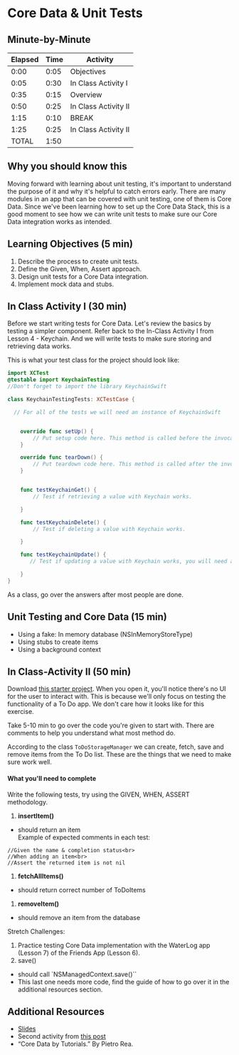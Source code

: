 # Core Data & Unit Tests

## Minute-by-Minute

| **Elapsed** | **Time**  | **Activity**              |
| ----------- | --------- | ------------------------- |
| 0:00        | 0:05      | Objectives                |
| 0:05        | 0:30      | In Class Activity I       |
| 0:35        | 0:15      | Overview                  |
| 0:50        | 0:25      | In Class Activity II      |
| 1:15        | 0:10      | BREAK                     |
| 1:25        | 0:25      | In Class Activity II      |
| TOTAL       | 1:50      |                           |

## Why you should know this

Moving forward with learning about unit testing, it's important to understand the purpose of it and why it's helpful to catch errors early.
There are many modules in an app that can be covered with unit testing, one of them is Core Data. Since we've been learning how to set up the Core Data Stack, this is a good moment to see how we can write unit tests to make sure our Core Data integration works as intended.

## Learning Objectives (5 min)

1. Describe the process to create unit tests.
1. Define the Given, When, Assert approach.
1. Design unit tests for a Core Data integration.
1. Implement mock data and stubs.

## In Class Activity I (30 min)
Before we start writing tests for Core Data. Let's review the basics by testing a simpler component. Refer back to the In-Class Activity I from Lesson 4 - Keychain. And we will write tests to make sure storing and retrieving data works.

This is what your test class for the project should look like:

```swift
import XCTest
@testable import KeychainTesting
//Don't forget to import the library KeychainSwift

class KeychainTestingTests: XCTestCase {

  // For all of the tests we will need an instance of KeychainSwift


    override func setUp() {
        // Put setup code here. This method is called before the invocation of each test method in the class.
    }

    override func tearDown() {
        // Put teardown code here. This method is called after the invocation of each test method in the class.
    }


    func testKeychainGet() {
        // Test if retrieving a value with Keychain works.

    }

    func testKeychainDelete() {
        // Test if deleting a value with Keychain works.

    }

    func testKeychainUpdate() {
       // Test if updating a value with Keychain works, you will need an initial value and compare the new value with the old one.

    }
}
```

As a class, go over the answers after most people are done.

## Unit Testing and Core Data (15 min)

- Using a fake: In memory database (NSInMemoryStoreType)
- Using stubs to create items
- Using a background context

## In Class-Activity II (50 min)

Download [this starter project](https://github.com/amelinagzz/coredata-tests-starter).
When you open it, you'll notice there's no UI for the user to interact with. This is because we'll only focus on testing the functionality of a To Do app. We don't care how it looks like for this exercise.

Take 5-10 min to go over the code you're given to start with. There are comments to help you understand what most method do.

According to the class `ToDoStorageManager` we can create, fetch, save and remove items from the To Do list. These are the things that we need to make sure work well.

#### What you'll need to complete

Write the following tests, try using the GIVEN, WHEN, ASSERT methodology.

1. **insertItem()**
 - should return an item<br>
 Example of expected comments in each test:<br>
 ```
 //Given the name & completion status<br>
 //When adding an item<br>
 //Assert the returned item is not nil
 ```
1. **fetchAllItems()**
  - should return correct number of ToDoItems
1. **removeItem()**
  - should remove an item from the database

Stretch Challenges:

1. Practice testing Core Data implementation with the WaterLog app (Lesson 7) of the Friends App (Lesson 6).
1. save()
  - should call `NSManagedContext.save()``
  - This last one needs more code, find the guide of how to go over it in the additional resources section.

## Additional Resources
- [Slides](https://docs.google.com/presentation/d/1rTHXKfNrhZyJu_oZpU1Sl9A0vZ5NI5iS7e9rwFNUnYg/edit?usp=sharing)
- Second activity from [this post](https://medium.com/flawless-app-stories/cracking-the-tests-for-core-data-15ef893a3fee)
- “Core Data by Tutorials.” By Pietro Rea.
